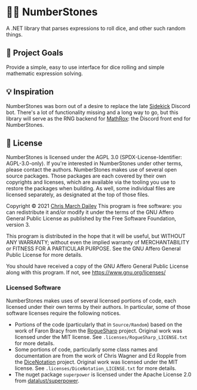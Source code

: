# 🔢💎 NumberStones

A .NET library that parses expressions to roll dice, and other such random things.

## 🥅 Project Goals

Provide a simple, easy to use interface for dice rolling and simple mathematic expression solving.

## 💡 Inspiration

NumberStones was born out of a desire to replace the late [Sidekick](https://github.com/ArtemGr/Sidekick) Discord bot. There's a lot of functionality missing and a long way to go, but this library will serve as the RNG backend for [MathRox](https://github.com/cmdwtf/MathRox): the Discord front end for NumberStones.

## 📝 License

NumberStones is licensed under the AGPL 3.0 (SPDX-License-Identifier: AGPL-3.0-only). If you're interested in NumberStones under other terms, please contact the authors. NumberStones makes use of several open source packages. Those packages are each covered by their own copyrights and licenses, which are available via the tooling you use to restore the packages when building. As well, some individual files are licensed separately, as designated at the top of those files.

Copyright © 2021 [Chris March Dailey](https://cmd.wtf)
This program is free software: you can redistribute it and/or modify it under the terms of the GNU Affero General Public License as published by the Free Software Foundation, version 3.

This program is distributed in the hope that it will be useful, but WITHOUT ANY WARRANTY; without even the implied warranty of MERCHANTABILITY or FITNESS FOR A PARTICULAR PURPOSE. See the GNU Affero General Public License for more details.

You should have received a copy of the GNU Affero General Public License along with this program. If not, see <https://www.gnu.org/licenses/>

### Licensed Software

NumberStones makes uses of several licensed portions of code, each licensed under their own terms by their authors. In particular, some of those software licenses require the following notices.

 - Portions of the code (particularly that in `Source/Random`) based on the work of Faron Bracy from the [RogueSharp](https://github.com/FaronBracy/RogueSharp) project. Original work was licensed under the MIT license. See `.licenses/RogueSharp_LICENSE.txt` for more details.
 - Some portions of code, particularly some class names and documentation are from the work of Chris Wagner and Ed Ropple from the [DiceNotation](https://github.com/eropple/DiceNotation) project. Original work was licensed under the MIT license. See `.licenses/DiceNotation_LICENSE.txt` for more details.
 - The nuget package `superpower` is licensed under the Apache License 2.0 from [datalust/superpower](https://github.com/datalust/superpower/blob/dev/LICENSE).
 
